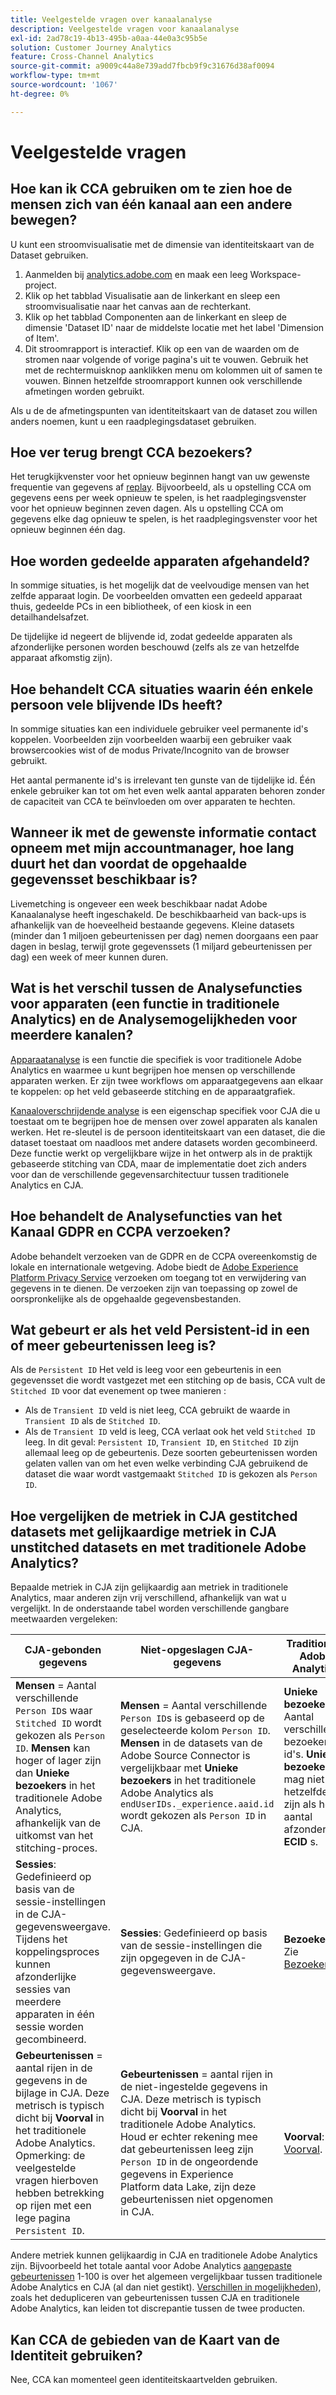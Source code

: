 ```yaml
---
title: Veelgestelde vragen over kanaalanalyse
description: Veelgestelde vragen voor kanaalanalyse
exl-id: 2ad78c19-4b13-495b-a0aa-44e0a3c95b5e
solution: Customer Journey Analytics
feature: Cross-Channel Analytics
source-git-commit: a9009c44a8e739add7fbcb9f9c31676d38af0094
workflow-type: tm+mt
source-wordcount: '1067'
ht-degree: 0%

---
```


# Veelgestelde vragen

## Hoe kan ik CCA gebruiken om te zien hoe de mensen zich van één kanaal aan een andere bewegen?

U kunt een stroomvisualisatie met de dimensie van identiteitskaart van de Dataset gebruiken.

1. Aanmelden bij [analytics.adobe.com](https://analytics.adobe.com) en maak een leeg Workspace-project.
2. Klik op het tabblad Visualisatie aan de linkerkant en sleep een stroomvisualisatie naar het canvas aan de rechterkant.
3. Klik op het tabblad Componenten aan de linkerkant en sleep de dimensie &#39;Dataset ID&#39; naar de middelste locatie met het label &#39;Dimension of Item&#39;.
4. Dit stroomrapport is interactief. Klik op een van de waarden om de stromen naar volgende of vorige pagina&#39;s uit te vouwen. Gebruik het met de rechtermuisknop aanklikken menu om kolommen uit of samen te vouwen. Binnen hetzelfde stroomrapport kunnen ook verschillende afmetingen worden gebruikt.

Als u de de afmetingspunten van identiteitskaart van de dataset zou willen anders noemen, kunt u een raadplegingsdataset gebruiken.

## Hoe ver terug brengt CCA bezoekers?

Het terugkijkvenster voor het opnieuw beginnen hangt van uw gewenste frequentie van gegevens af [replay](replay.md). Bijvoorbeeld, als u opstelling CCA om gegevens eens per week opnieuw te spelen, is het raadplegingsvenster voor het opnieuw beginnen zeven dagen. Als u opstelling CCA om gegevens elke dag opnieuw te spelen, is het raadplegingsvenster voor het opnieuw beginnen één dag.

## Hoe worden gedeelde apparaten afgehandeld?

In sommige situaties, is het mogelijk dat de veelvoudige mensen van het zelfde apparaat login. De voorbeelden omvatten een gedeeld apparaat thuis, gedeelde PCs in een bibliotheek, of een kiosk in een detailhandelsafzet.

De tijdelijke id negeert de blijvende id, zodat gedeelde apparaten als afzonderlijke personen worden beschouwd (zelfs als ze van hetzelfde apparaat afkomstig zijn).

## Hoe behandelt CCA situaties waarin één enkele persoon vele blijvende IDs heeft?

In sommige situaties kan een individuele gebruiker veel permanente id&#39;s koppelen. Voorbeelden zijn voorbeelden waarbij een gebruiker vaak browsercookies wist of de modus Private/Incognito van de browser gebruikt.

Het aantal permanente id&#39;s is irrelevant ten gunste van de tijdelijke id. Één enkele gebruiker kan tot om het even welk aantal apparaten behoren zonder de capaciteit van CCA te beïnvloeden om over apparaten te hechten.

## Wanneer ik met de gewenste informatie contact opneem met mijn accountmanager, hoe lang duurt het dan voordat de opgehaalde gegevensset beschikbaar is?

Livemetching is ongeveer een week beschikbaar nadat Adobe Kanaalanalyse heeft ingeschakeld. De beschikbaarheid van back-ups is afhankelijk van de hoeveelheid bestaande gegevens. Kleine datasets (minder dan 1 miljoen gebeurtenissen per dag) nemen doorgaans een paar dagen in beslag, terwijl grote gegevenssets (1 miljard gebeurtenissen per dag) een week of meer kunnen duren.

## Wat is het verschil tussen de Analysefuncties voor apparaten (een functie in traditionele Analytics) en de Analysemogelijkheden voor meerdere kanalen?

[Apparaatanalyse](https://experienceleague.adobe.com/docs/analytics/components/cda/overview.html) is een functie die specifiek is voor traditionele Adobe Analytics en waarmee u kunt begrijpen hoe mensen op verschillende apparaten werken. Er zijn twee workflows om apparaatgegevens aan elkaar te koppelen: op het veld gebaseerde stitching en de apparaatgrafiek.

[Kanaaloverschrijdende analyse](/help/cca/overview.md) is een eigenschap specifiek voor CJA die u toestaat om te begrijpen hoe de mensen over zowel apparaten als kanalen werken. Het re-sleutel is de persoon identiteitskaart van een dataset, die die dataset toestaat om naadloos met andere datasets worden gecombineerd. Deze functie werkt op vergelijkbare wijze in het ontwerp als in de praktijk gebaseerde stitching van CDA, maar de implementatie doet zich anders voor dan de verschillende gegevensarchitectuur tussen traditionele Analytics en CJA.

## Hoe behandelt de Analysefuncties van het Kanaal GDPR en CCPA verzoeken?

Adobe behandelt verzoeken van de GDPR en de CCPA overeenkomstig de lokale en internationale wetgeving. Adobe biedt de [Adobe Experience Platform Privacy Service](https://experienceleague.adobe.com/docs/experience-platform/privacy/home.html) verzoeken om toegang tot en verwijdering van gegevens in te dienen. De verzoeken zijn van toepassing op zowel de oorspronkelijke als de opgehaalde gegevensbestanden.

## Wat gebeurt er als het veld Persistent-id in een of meer gebeurtenissen leeg is?

Als de `Persistent ID` Het veld is leeg voor een gebeurtenis in een gegevensset die wordt vastgezet met een stitching op de basis, CCA vult de `Stitched ID` voor dat evenement op twee manieren :

* Als de `Transient ID` veld is niet leeg, CCA gebruikt de waarde in `Transient ID` als de `Stitched ID`.
* Als de `Transient ID` veld is leeg, CCA verlaat ook het veld `Stitched ID` leeg. In dit geval: `Persistent ID`, `Transient ID`, en `Stitched ID` zijn allemaal leeg op de gebeurtenis. Deze soorten gebeurtenissen worden gelaten vallen van om het even welke verbinding CJA gebruikend de dataset die waar wordt vastgemaakt `Stitched ID` is gekozen als `Person ID`.

## Hoe vergelijken de metriek in CJA gestitched datasets met gelijkaardige metriek in CJA unstitched datasets en met traditionele Adobe Analytics?

Bepaalde metriek in CJA zijn gelijkaardig aan metriek in traditionele Analytics, maar anderen zijn vrij verschillend, afhankelijk van wat u vergelijkt. In de onderstaande tabel worden verschillende gangbare meetwaarden vergeleken:

| **CJA-gebonden gegevens** | **Niet-opgeslagen CJA-gegevens** | **Traditioneel Adobe Analytics** | **Analytics Ultimate met CDA** |
| ----- | ----- | ----- | ----- |
| **Mensen** = Aantal verschillende `Person ID`s waar `Stitched ID` wordt gekozen als `Person ID`. **Mensen** kan hoger of lager zijn dan **Unieke bezoekers** in het traditionele Adobe Analytics, afhankelijk van de uitkomst van het stitching-proces. | **Mensen** = Aantal verschillende `Person ID`s is gebaseerd op de geselecteerde kolom `Person ID`. **Mensen** in de datasets van de Adobe Source Connector is vergelijkbaar met **Unieke bezoekers** in het traditionele Adobe Analytics als `endUserIDs._experience.aaid.id` wordt gekozen als `Person ID` in CJA. | **Unieke bezoekers** = Aantal verschillende bezoeker-id&#39;s. **Unieke bezoekers** mag niet hetzelfde zijn als het aantal afzonderlijke **ECID** s. | Zie [Mensen](https://experienceleague.adobe.com/docs/analytics/components/metrics/people.html). |
| **Sessies**: Gedefinieerd op basis van de sessie-instellingen in de CJA-gegevensweergave. Tijdens het koppelingsproces kunnen afzonderlijke sessies van meerdere apparaten in één sessie worden gecombineerd. | **Sessies**: Gedefinieerd op basis van de sessie-instellingen die zijn opgegeven in de CJA-gegevensweergave. | **Bezoeken**: Zie [Bezoeken](https://experienceleague.adobe.com/docs/analytics/components/metrics/visits.html). | **Bezoeken**: Gedefinieerd op basis van de sessie-instellingen die zijn opgegeven in het dialoogvenster [Virtuele CDA-rapportenpakket](https://experienceleague.adobe.com/docs/analytics/components/cda/setup.html). |
| **Gebeurtenissen** = aantal rijen in de gegevens in de bijlage in CJA. Deze metrisch is typisch dicht bij **Voorval** in het traditionele Adobe Analytics. Opmerking: de veelgestelde vragen hierboven hebben betrekking op rijen met een lege pagina `Persistent ID`. | **Gebeurtenissen** = aantal rijen in de niet-ingestelde gegevens in CJA. Deze metrisch is typisch dicht bij **Voorval** in het traditionele Adobe Analytics. Houd er echter rekening mee dat gebeurtenissen leeg zijn `Person ID` in de ongeordende gegevens in Experience Platform data Lake, zijn deze gebeurtenissen niet opgenomen in CJA. | **Voorval**: Zie [Voorval](https://experienceleague.adobe.com/docs/analytics/components/metrics/occurrences.html). | **Voorval**: Zie [Voorval](https://experienceleague.adobe.com/docs/analytics/components/metrics/occurrences.html). |

Andere metriek kunnen gelijkaardig in CJA en traditionele Adobe Analytics zijn. Bijvoorbeeld het totale aantal voor Adobe Analytics [aangepaste gebeurtenissen](https://experienceleague.adobe.com/docs/analytics/components/metrics/custom-events.html) 1-100 is over het algemeen vergelijkbaar tussen traditionele Adobe Analytics en CJA (al dan niet gestikt). [Verschillen in mogelijkheden](/help/getting-started/aa-vs-cja/cja-aa.md)), zoals het dedupliceren van gebeurtenissen tussen CJA en traditionele Adobe Analytics, kan leiden tot discrepantie tussen de twee producten.

## Kan CCA de gebieden van de Kaart van de Identiteit gebruiken?

Nee, CCA kan momenteel geen identiteitskaartvelden gebruiken.
